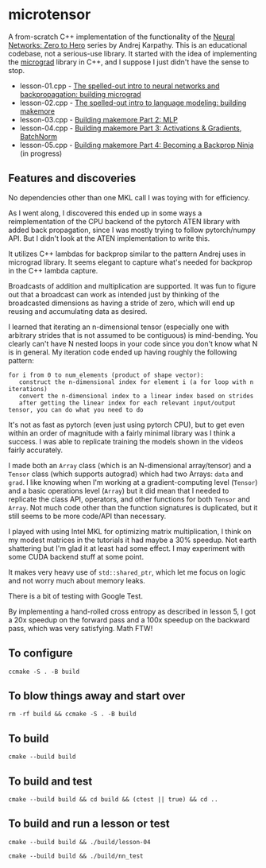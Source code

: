 # microtensor

A from-scratch C++ implementation of the functionality of the [Neural Networks: Zero to Hero](https://karpathy.ai/zero-to-hero.html) series by Andrej Karpathy.
This is an educational codebase, not a serious-use library. It started with the idea of implementing the [micrograd](https://github.com/karpathy/micrograd) library in C++,
and I suppose I just didn't have the sense to stop.

* lesson-01.cpp - [The spelled-out intro to neural networks and backpropagation: building micrograd](https://youtu.be/VMj-3S1tku0)
* lesson-02.cpp - [The spelled-out intro to language modeling: building makemore](https://youtu.be/PaCmpygFfXo)
* lesson-03.cpp - [Building makemore Part 2: MLP](https://youtu.be/TCH_1BHY58I)
* lesson-04.cpp - [Building makemore Part 3: Activations & Gradients, BatchNorm](https://youtu.be/P6sfmUTpUmc)
* lesson-05.cpp - [Building makemore Part 4: Becoming a Backprop Ninja](https://youtu.be/q8SA3rM6ckI) (in progress)

## Features and discoveries

No dependencies other than one MKL call I was toying with for efficiency.

As I went along, I discovered this ended up in some ways a reimplementation of the CPU backend of the pytorch ATEN
library with added back propagation, since I was mostly trying to follow pytorch/numpy API. But I didn't look at the ATEN
implementation to write this.

It utilizes C++ lambdas for backprop similar to the pattern Andrej uses in micrograd library.
It seems elegant to capture what's needed for backprop in the C++ lambda capture.

Broadcasts of addition and multiplication are supported. It was fun to figure out that a broadcast can work as intended just by
thinking of the broadcasted dimensions as having a stride of zero, which will end up reusing and accumulating data as desired.

I learned that iterating an n-dimensional tensor (especially one with arbitrary strides that is not assumed to be contiguous)
is mind-bending. You clearly can't have N nested loops in your code since you don't know what N is in general.
My iteration code ended up having roughly the following pattern:

```
for i from 0 to num_elements (product of shape vector):
   construct the n-dimensional index for element i (a for loop with n iterations)
   convert the n-dimensional index to a linear index based on strides
   after getting the linear index for each relevant input/output tensor, you can do what you need to do
```

It's not as fast as pytorch (even just using pytorch CPU), but to get even within an order of magnitude with a fairly minimal library was I think a success.
I was able to replicate training the models shown in the videos fairly accurately.

I made both an `Array` class (which is an N-dimensional array/tensor) and a `Tensor` class (which supports autograd) which had two Arrays: `data` and `grad`.
I like knowing when I'm working at a gradient-computing level (`Tensor`) and a basic operations level (`Array`) but it did mean that I needed
to replicate the class API, operators, and other functions for both `Tensor` and `Array`. Not much code other than the function signatures is duplicated,
but it still seems to be more code/API than necessary.

I played with using Intel MKL for optimizing matrix multiplication, I think on my modest matrices in the tutorials it had maybe a 30% speedup. Not earth shattering but I'm glad it at least had some effect. I may experiment with some CUDA backend stuff at some point.

It makes very heavy use of `std::shared_ptr`, which let me focus on logic and not worry much about memory leaks.

There is a bit of testing with Google Test.

By implementing a hand-rolled cross entropy as described in lesson 5, I got a 20x speedup on the forward pass and a 100x speedup on the backward
pass, which was very satisfying. Math FTW!

## To configure

```
ccmake -S . -B build
```

## To blow things away and start over

```
rm -rf build && ccmake -S . -B build
```

## To build

```
cmake --build build
```

## To build and test

```
cmake --build build && cd build && (ctest || true) && cd ..
```

## To build and run a lesson or test

```
cmake --build build && ./build/lesson-04
```

```
cmake --build build && ./build/nn_test
```
